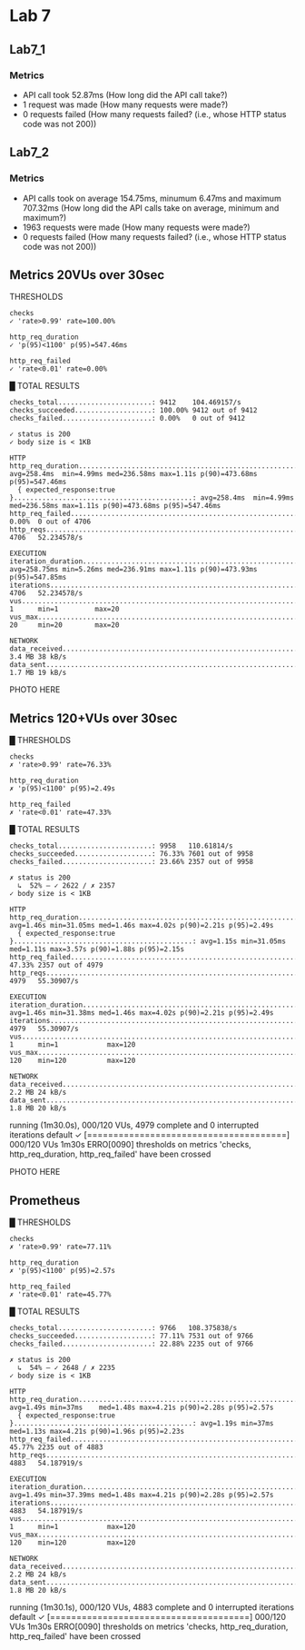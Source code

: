 # Lab 7

## Lab7_1

### Metrics
- API call took 52.87ms (How long did the API call take?)
- 1 request was made (How many requests were made?)
- 0 requests failed (How many requests failed? (i.e., whose HTTP status code was not 200))

## Lab7_2

### Metrics
- API calls took on average 154.75ms, minumum 6.47ms and maximum 707.32ms (How long did the API calls take on average, minimum and maximum?)
- 1963 requests were made (How many requests were made?)
- 0 requests failed (How many requests failed? (i.e., whose HTTP status code was not 200))

## Metrics 20VUs over 30sec
THRESHOLDS 

    checks
    ✓ 'rate>0.99' rate=100.00%

    http_req_duration
    ✓ 'p(95)<1100' p(95)=547.46ms

    http_req_failed
    ✓ 'rate<0.01' rate=0.00%


  █ TOTAL RESULTS 

    checks_total.......................: 9412    104.469157/s
    checks_succeeded...................: 100.00% 9412 out of 9412
    checks_failed......................: 0.00%   0 out of 9412

    ✓ status is 200
    ✓ body size is < 1KB

    HTTP
    http_req_duration.......................................................: avg=258.4ms  min=4.99ms med=236.58ms max=1.11s p(90)=473.68ms p(95)=547.46ms
      { expected_response:true }............................................: avg=258.4ms  min=4.99ms med=236.58ms max=1.11s p(90)=473.68ms p(95)=547.46ms
    http_req_failed.........................................................: 0.00%  0 out of 4706
    http_reqs...............................................................: 4706   52.234578/s

    EXECUTION
    iteration_duration......................................................: avg=258.75ms min=5.26ms med=236.91ms max=1.11s p(90)=473.93ms p(95)=547.85ms
    iterations..............................................................: 4706   52.234578/s
    vus.....................................................................: 1      min=1         max=20
    vus_max.................................................................: 20     min=20        max=20

    NETWORK
    data_received...........................................................: 3.4 MB 38 kB/s
    data_sent...............................................................: 1.7 MB 19 kB/s

PHOTO HERE

## Metrics 120+VUs over 30sec

  █ THRESHOLDS 

    checks
    ✗ 'rate>0.99' rate=76.33%

    http_req_duration
    ✗ 'p(95)<1100' p(95)=2.49s

    http_req_failed
    ✗ 'rate<0.01' rate=47.33%


  █ TOTAL RESULTS 

    checks_total.......................: 9958   110.61814/s
    checks_succeeded...................: 76.33% 7601 out of 9958
    checks_failed......................: 23.66% 2357 out of 9958

    ✗ status is 200
      ↳  52% — ✓ 2622 / ✗ 2357
    ✓ body size is < 1KB

    HTTP
    http_req_duration.......................................................: avg=1.46s min=31.05ms med=1.46s max=4.02s p(90)=2.21s p(95)=2.49s
      { expected_response:true }............................................: avg=1.15s min=31.05ms med=1.11s max=3.57s p(90)=1.88s p(95)=2.15s
    http_req_failed.........................................................: 47.33% 2357 out of 4979
    http_reqs...............................................................: 4979   55.30907/s

    EXECUTION
    iteration_duration......................................................: avg=1.46s min=31.38ms med=1.46s max=4.02s p(90)=2.21s p(95)=2.49s
    iterations..............................................................: 4979   55.30907/s
    vus.....................................................................: 1      min=1            max=120
    vus_max.................................................................: 120    min=120          max=120

    NETWORK
    data_received...........................................................: 2.2 MB 24 kB/s
    data_sent...............................................................: 1.8 MB 20 kB/s




running (1m30.0s), 000/120 VUs, 4979 complete and 0 interrupted iterations
default ✓ [======================================] 000/120 VUs  1m30s
ERRO[0090] thresholds on metrics 'checks, http_req_duration, http_req_failed' have been crossed 

PHOTO HERE

## Prometheus

  █ THRESHOLDS 

    checks
    ✗ 'rate>0.99' rate=77.11%

    http_req_duration
    ✗ 'p(95)<1100' p(95)=2.57s

    http_req_failed
    ✗ 'rate<0.01' rate=45.77%


  █ TOTAL RESULTS 

    checks_total.......................: 9766   108.375838/s
    checks_succeeded...................: 77.11% 7531 out of 9766
    checks_failed......................: 22.88% 2235 out of 9766

    ✗ status is 200
      ↳  54% — ✓ 2648 / ✗ 2235
    ✓ body size is < 1KB

    HTTP
    http_req_duration.......................................................: avg=1.49s min=37ms    med=1.48s max=4.21s p(90)=2.28s p(95)=2.57s
      { expected_response:true }............................................: avg=1.19s min=37ms    med=1.13s max=4.21s p(90)=1.96s p(95)=2.23s
    http_req_failed.........................................................: 45.77% 2235 out of 4883
    http_reqs...............................................................: 4883   54.187919/s

    EXECUTION
    iteration_duration......................................................: avg=1.49s min=37.39ms med=1.48s max=4.21s p(90)=2.28s p(95)=2.57s
    iterations..............................................................: 4883   54.187919/s
    vus.....................................................................: 1      min=1            max=120
    vus_max.................................................................: 120    min=120          max=120

    NETWORK
    data_received...........................................................: 2.2 MB 24 kB/s
    data_sent...............................................................: 1.8 MB 20 kB/s




running (1m30.1s), 000/120 VUs, 4883 complete and 0 interrupted iterations
default ✓ [======================================] 000/120 VUs  1m30s
ERRO[0090] thresholds on metrics 'checks, http_req_duration, http_req_failed' have been crossed 

